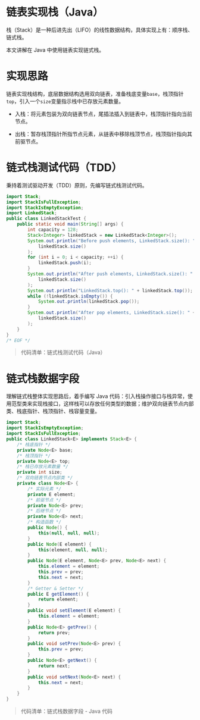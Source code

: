 # 链表实现栈（Java）

栈（Stack）是一种后进先出（LIFO）的线性数据结构，具体实现上有：顺序栈、链式栈。

本文讲解在 Java 中使用链表实现链式栈。

# 实现思路

链表实现栈结构，底层数据结构选用双向链表，准备栈底变量`base`，栈顶指针`top`，引入一个`size`变量指示栈中已存放元素数量。

- 入栈：将元素包装为双向链表节点，尾插法插入到链表中，栈顶指针指向当前节点。

- 出栈：暂存栈顶指针所指节点元素，从链表中移除栈顶节点，栈顶指针指向其前驱节点。

# 链式栈测试代码（TDD）

秉持着测试驱动开发（TDD）原则，先编写链式栈测试代码。

```java
import Stack;
import StackIsFullException;
import StackIsEmptyException;
import LinkedStack;
public class LinkedStackTest {
    public static void main(String[] args) {
        int capacity = 128;
        Stack<Integer> linkedStack = new LinkedStack<Integer>();
        System.out.println("Before push elements, LinkedStack.size(): " +
            linkedStack.size()
        );
        for (int i = 0; i < capacity; ++i) {
            linkedStack.push(i);
        }
        System.out.println("After push elements, LinkedStack.size(): " +
            linkedStack.size()
        );
        System.out.println("LinkedStack.top(): " + linkedStack.top());
        while (!linkedStack.isEmpty()) {
            System.out.println(linkedStack.pop());
        }
        System.out.println("After pop elements, LinkedStack.size(): " +
            linkedStack.size()
        );
    }
}
/* EOF */
```
> 代码清单：链式栈测试代码（Java）

# 链式栈数据字段

理解链式栈整体实现思路后，着手编写 Java 代码：引入栈操作接口与栈异常，使用范型类来实现栈接口，这样栈可以存放任何类型的数据；维护双向链表节点内部类、栈底指针、栈顶指针、栈容量变量。

```java
import Stack;
import StackIsEmptyException;
import StackIsFullException;
public class LinkedStack<E> implements Stack<E> {
    /* 栈底指针 */
    private Node<E> base;
    /* 栈顶指针 */
    private Node<E> top;
    /* 栈已存放元素数量 */
    private int size;
    /* 双向链表节点内部类 */
    private class Node<E> {
        /* 实际元素 */
        private E element;
        /* 前驱节点 */
        private Node<E> prev;
        /* 后继节点 */
        private Node<E> next;
        /* 构造函数 */
        public Node() {
            this(null, null, null);
        }
        public Node(E element) {
            this(element, null, null);
        }
        public Node(E element, Node<E> prev, Node<E> next) {
            this.element = element;
            this.prev = prev;
            this.next = next;
        }
        /* Getter & Setter */
        public E getElement() {
            return element;
        }
        public void setElement(E element) {
            this.element = element;
        }
        public Node<E> getPrev() {
            return prev;
        }
        public void setPrev(Node<E> prev) {
            this.prev = prev;
        }
        public Node<E> getNext() {
            return next;
        }
        public void setNext(Node<E> next) {
            this.next = next;
        }
    }
}
```
> 代码清单：链式栈数据字段 - Java 代码





<!-- EOF -->
